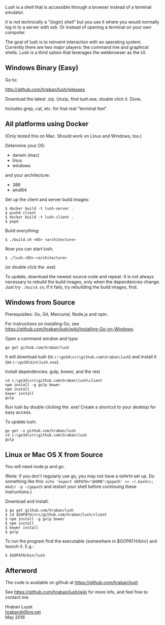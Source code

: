 Lush is a shell that is accessible through a browser instead of a terminal
emulator.

It is not technically a "(login) shell" but you use it where you would normally
log in to a server with ssh. Or instead of opening a terminal on your own computer.

The goal of lush is to reinvent interaction with an operating system. Currently
there are two major players: the command line and graphical shells. Lush is a
third option that leverages the webbrowser as the UI.

## Windows Binary (Easy)

Go to:

http://github.com/hraban/lush/releases

Download the latest .zip. Unzip, find lush.exe, double click it. Done.

Includes grep, cat, etc. for that real "terminal feel".

## All platforms using Docker

(Only tested this on Mac. Should work on Linux and Windows, too.)

Determine your OS:

* darwin (mac)
* linux
* windows

and your architecture:

* 386
* amd64

Set up the client and server build images:

    $ docker build -t lush-server .
    $ pushd client
    $ docker build -t lush-client .
    $ popd

Build everything:

    $ ./build.sh <OS> <architecture>

Now you can start lush:

    $ ./lush-<OS>-<architecture>

(or double click the .exe)

To update, download the newest source code and repeat. It is not always
necessary to rebuild the build images, only when the dependencies change. Just
try `./build.sh`; if it fails, try rebuilding the build images, first.

## Windows from Source

Prerequisites: Go, Git, Mercurial, Node.js and npm.

For instructions on installing Go, see
https://github.com/hraban/lush/wiki/Installing-Go-on-Windows.

Open a command window and type:

    go get github.com/hraban/lush

It will download lush (to `c:\go3d\src\github.com\hraban\lush`) and install it
(as `c:\go3d\bin\lush.exe`).

Install dependencies: gulp, bower, and the rest

    cd c:\go3d\src\github.com\hraban\lush\client
    npm install -g gulp bower
    npm install
    bower install
    gulp

Run lush by double clicking the .exe! Create a shortcut to your desktop for easy
access.

To update lush:

    go get -u github.com/hraban/lush
    cd c:\go3d\src\github.com\hraban\lush
    gulp

## Linux or Mac OS X from Source

You will need node.js and go.

(Note: if you don't regularly use go, you may not have a `GOPATH` set up. Do
something like this: `echo 'export GOPATH="$HOME"/gopath' >> ~/.bashrc; mkdir -p
~/gopath` and restart your shell before continuing these instructions.) 

Download and install:

    $ go get github.com/hraban/lush
    $ cd $GOPATH/src/github.com/hraban/lush/client
    $ npm install -g gulp bower
    $ npm install
    $ bower install
    $ gulp

To run the program find the executable (somewhere in $GOPATH/bin/) and launch
it. E.g.:

    $ $GOPATH/bin/lush

## Afterword

The code is available on github at https://github.com/hraban/lush

See https://github.com/hraban/lush/wiki for more info, and feel free to contact
me:

Hraban Luyat  
hraban@0brg.net  
May 2016
